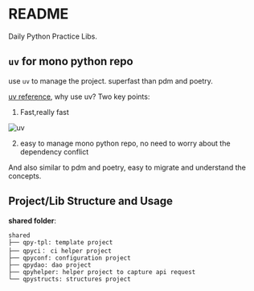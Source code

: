# README

Daily Python Practice Libs.

## ```uv``` for mono  python repo

use ```uv``` to manage the project. superfast than pdm and poetry.

[uv reference](https://docs.astral.sh/uv/), why use uv? Two key points:

1. Fast,really fast

![uv](https://github.com/astral-sh/uv/assets/1309177/03aa9163-1c79-4a87-a31d-7a9311ed9310#only-dark)

2. easy to manage mono python repo, no need to worry about the dependency conflict

And also similar to pdm and poetry, easy to migrate and understand the concepts.

## Project/Lib Structure and Usage

**shared folder**:

```
shared
├── qpy-tpl: template project
├── qpyci： ci helper project
├── qpyconf: configuration project
├── qpydao: dao project
├── qpyhelper: helper project to capture api request
└── qpystructs: structures project
```
